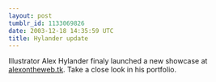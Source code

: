 ```yaml
---
layout: post
tumblr_id: 1133069826
date: 2003-12-18 14:35:59 UTC
title: Hylander update
---
```


Illustrator Alex Hylander finaly launched a new showcase at <a href="http://www.alexontheweb.tk/" target="_blank">alexontheweb.tk</a>. Take a close look in his portfolio.
